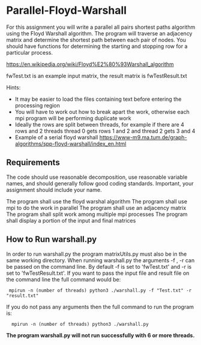 # Parallel-Floyd-Warshall

For this assignment you will write a parallel all pairs shortest paths 
algorithm using the Floyd Warshall algorithm. The program will traverse 
an adjacency matrix and determine the shortest path between each pair 
of nodes. You should have functions for determining the starting and 
stopping row for a particular process. 

https://en.wikipedia.org/wiki/Floyd%E2%80%93Warshall_algorithm

fwTest.txt is an example input matrix, the result matrix is fwTestResult.txt

Hints: 

* It may be easier to load the files containing text before entering the processing region 
* You will have to work out how to break apart the work, otherwise each mpi program will be performing duplicate work 
* Ideally the rows are split between threads, for example if there are 4 rows and 2 threads thread 0 gets rows 1 and 2 and thread 2 gets 3 and 4
* Example of a serial floyd warshall https://www-m9.ma.tum.de/graph-algorithms/spp-floyd-warshall/index_en.html

## Requirements 

The code should use reasonable decomposition, use reasonable variable names,
and should generally follow good coding standards. 
Important, your assignment should include your name. 

The program shall use the floyd warshal algorithm 
The program shall use mpi to do the work in parallel 
The program shall use an adjacency matrix 
The program shall split work among multiple mpi processes 
The program shall display a portion of the input and final matrices 

## How to Run warshall.py

In order to run warshall.py the program matrixUtils.py must also be in the same working directory. When running warshall.py the arguments -f <file name of input matrix>, -r <file name of expected result> can be passed on the command line. By default -f is set to 'fwTest.txt' and -r is set to 'fwTestResult.txt'. If you want to pass the input file and result file on the command line the full command would be:
  
     mpirun -n (number of threads) python3 ./warshall.py -f "Test.txt" -r "result.txt"
  
 If you do not pass any arguments then the full command to run the program is:
 
      mpirun -n (number of threads) python3 ./warshall.py
      
**The program warshall.py will not run successfully with 6 or more threads.**
